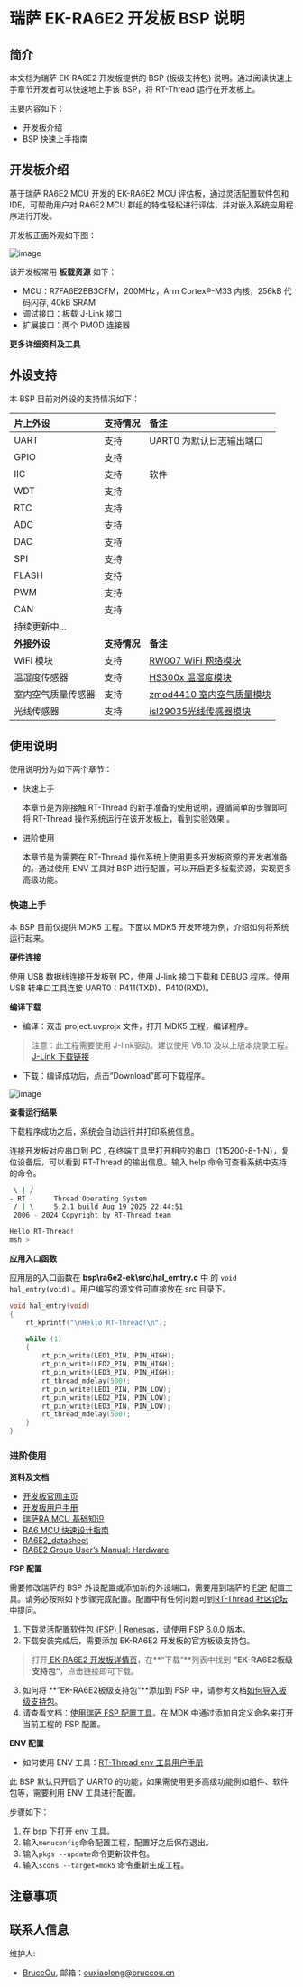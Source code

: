 # 瑞萨 EK-RA6E2 开发板 BSP 说明

## 简介

本文档为瑞萨 EK-RA6E2 开发板提供的 BSP (板级支持包) 说明。通过阅读快速上手章节开发者可以快速地上手该 BSP，将 RT-Thread 运行在开发板上。

主要内容如下：

- 开发板介绍
- BSP 快速上手指南

## 开发板介绍

基于瑞萨 RA6E2 MCU 开发的 EK-RA6E2 MCU 评估板，通过灵活配置软件包和 IDE，可帮助用户对 RA6E2 MCU 群组的特性轻松进行评估，并对嵌入系统应用程序进行开发。

开发板正面外观如下图：

![image](docs/picture/ek-ra6e2.png)

该开发板常用 **板载资源** 如下：

- MCU：R7FA6E2BB3CFM，200MHz，Arm Cortex®-M33 内核，256kB 代码闪存, 40kB SRAM
- 调试接口：板载 J-Link 接口
- 扩展接口：两个 PMOD 连接器

**更多详细资料及工具**

## 外设支持

本 BSP 目前对外设的支持情况如下：

| **片上外设** | **支持情况** | **备注** |
| :----------------- | :----------------- | :------------- |
| UART               | 支持               | UART0 为默认日志输出端口 |
| GPIO               | 支持               |                |
| IIC                | 支持               | 软件           |
| WDT                | 支持               |                |
| RTC                | 支持               |                |
| ADC                | 支持               |                |
| DAC                | 支持               |                |
| SPI                | 支持               |                |
| FLASH              | 支持               |                |
| PWM                | 支持               |                |
| CAN                | 支持               |                |
| 持续更新中...      |                    |                |
| **外接外设** | **支持情况** | **备注** |
| WiFi 模块     | 支持        |  [RW007 WiFi 网络模块](https://github.com/RT-Thread-packages/rw007)  |
| 温湿度传感器   | 支持       |  [HS300x 温湿度模块](https://github.com/Guozhanxin/hs300x) |
| 室内空气质量传感器 | 支持 | [zmod4410 室内空气质量模块](https://github.com/ShermanShao/zmod4410) |
| 光线传感器 | 支持 | [isl29035光线传感器模块](https://github.com/ShermanShao/isl29035) |


## 使用说明

使用说明分为如下两个章节：

- 快速上手

  本章节是为刚接触 RT-Thread 的新手准备的使用说明，遵循简单的步骤即可将 RT-Thread 操作系统运行在该开发板上，看到实验效果 。
- 进阶使用

  本章节是为需要在 RT-Thread 操作系统上使用更多开发板资源的开发者准备的。通过使用 ENV 工具对 BSP 进行配置，可以开启更多板载资源，实现更多高级功能。

### 快速上手

本 BSP 目前仅提供 MDK5 工程。下面以 MDK5 开发环境为例，介绍如何将系统运行起来。

**硬件连接**

使用 USB 数据线连接开发板到 PC，使用 J-link 接口下载和 DEBUG 程序。使用 USB 转串口工具连接 UART0：P411(TXD)、P410(RXD)。

**编译下载**

- 编译：双击 project.uvprojx 文件，打开 MDK5 工程，编译程序。

> 注意：此工程需要使用 J-link驱动。建议使用 V8.10 及以上版本烧录工程。[J-Link 下载链接](https://www.segger.com/downloads/jlink/)

- 下载：编译成功后，点击“Download”即可下载程序。

![image](docs/picture/download.png)



**查看运行结果**

下载程序成功之后，系统会自动运行并打印系统信息。

连接开发板对应串口到 PC , 在终端工具里打开相应的串口（115200-8-1-N），复位设备后，可以看到 RT-Thread 的输出信息。输入 help 命令可查看系统中支持的命令。

```bash
 \ | /
- RT -     Thread Operating System
 / | \     5.2.1 build Aug 19 2025 22:44:51
 2006 - 2024 Copyright by RT-Thread team

Hello RT-Thread!
msh >
```

**应用入口函数**

应用层的入口函数在 **bsp\ra6e2-ek\src\hal_emtry.c** 中 的 `void hal_entry(void)` 。用户编写的源文件可直接放在 src 目录下。

```c
void hal_entry(void)
{
    rt_kprintf("\nHello RT-Thread!\n");

    while (1)
    {
        rt_pin_write(LED1_PIN, PIN_HIGH);
        rt_pin_write(LED2_PIN, PIN_HIGH);
        rt_pin_write(LED3_PIN, PIN_HIGH);
        rt_thread_mdelay(500);
        rt_pin_write(LED1_PIN, PIN_LOW);
        rt_pin_write(LED2_PIN, PIN_LOW);
        rt_pin_write(LED3_PIN, PIN_LOW);
        rt_thread_mdelay(500);
    }
}
```

### 进阶使用

**资料及文档**

- [开发板官网主页](https://www.renesas.cn/zh/products/microcontrollers-microprocessors/ra-cortex-m-mcus/fpb-ra6e2-fast-prototyping-board-ra6e2-mcu-group)
- [开发板用户手册](https://www.renesas.cn/zh/document/mat/fpb-ra6e2-v1-users-manual?r=25433341)
- [瑞萨RA MCU 基础知识](https://www2.renesas.cn/cn/zh/document/gde/1520091)
- [RA6 MCU 快速设计指南](https://www2.renesas.cn/cn/zh/document/apn/ra6-quick-design-guide)
- [RA6E2_datasheet](https://www.renesas.cn/zh/document/dst/ra6e2-group-datasheet?language=en)
- [RA6E2 Group User’s Manual: Hardware](https://www.renesas.cn/zh/document/mah/ra6e2-group-users-manual-hardware?language=en)

**FSP 配置**

需要修改瑞萨的 BSP 外设配置或添加新的外设端口，需要用到瑞萨的 [FSP](https://www.renesas.cn/zh/software-tool/flexible-software-package-fsp#documents) 配置工具。请务必按照如下步骤完成配置。配置中有任何问题可到[RT-Thread 社区论坛](https://club.rt-thread.org/)中提问。

1. [下载灵活配置软件包 (FSP) | Renesas](https://www.renesas.cn/zh/software-tool/flexible-software-package-fsp)，请使用 FSP 6.0.0 版本。
2. 下载安装完成后，需要添加 EK-RA6E2 开发板的官方板级支持包。
> 打开[ EK-RA6E2 开发板详情页](https://www.renesas.cn/zh/design-resources/boards-kits/ek-ra6e2p)，在**“下载”**列表中找到 **”EK-RA6E2板级支持包“**，点击链接即可下载。
3. 如何将 **”EK-RA6E2板级支持包“**添加到 FSP 中，请参考文档[如何导入板级支持包](https://www.renesas.cn/zh/software-tool/flexible-software-package-fsp)。
4. 请查看文档：[使用瑞萨 FSP 配置工具](./docs/使用瑞萨FSP配置工具.md)。在 MDK 中通过添加自定义命名来打开当前工程的 FSP 配置。

**ENV 配置**

- 如何使用 ENV 工具：[RT-Thread env 工具用户手册](https://www.rt-thread.org/document/site/#/development-tools/env/env)

此 BSP 默认只开启了 UART0 的功能，如果需使用更多高级功能例如组件、软件包等，需要利用 ENV 工具进行配置。

步骤如下：
1. 在 bsp 下打开 env 工具。
2. 输入`menuconfig`命令配置工程，配置好之后保存退出。
3. 输入`pkgs --update`命令更新软件包。
4. 输入`scons --target=mdk5` 命令重新生成工程。


## 注意事项



## 联系人信息

维护人:

- [BruceOu](https://github.com/Ouxiaolong/), 邮箱：<ouxiaolong@bruceou.cn>
